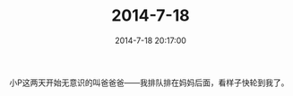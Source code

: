 ﻿---
title: "2014-7-18"
date: 2014-7-18 20:17:00
tags:
categories: 爸爸
---
小P这两天开始无意识的叫爸爸爸——我排队排在妈妈后面，看样子快轮到我了。